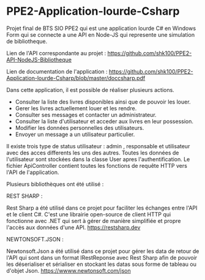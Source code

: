 # PPE2-Application-lourde-Csharp
Projet final de BTS SIO PPE2 qui est une application lourde C# en Windows Form qui se connecte a une API en Node-JS qui represente une simulation de bibliotheque.

Lien de l'API correspondante au projet : https://github.com/shk100/PPE2-API-NodeJS-Bibliotheque

Lien de documentation de l'application : https://github.com/shk100/PPE2-Application-lourde-Csharp/blob/master/doccsharp.pdf

Dans cette application, il est possible de réaliser plusieurs actions.

- Consulter la liste des livres disponibles ainsi que de pouvoir les louer.
- Gerer les livres actuellement louer et les rendre.
- Consulter ses messages et contacter un administrateur.
- Consulter la liste d'utilisateur et acceder aux livres en leur possession.
- Modifier les données personnelles des utilisateurs.
- Envoyer un message a un utilisateur particulier.

Il existe trois type de status utilisateur : admin , responsable et utilisateur avec des acces differents les uns des autres.
Toutes les données de l'utilisateur sont stockées dans la classe User apres l'authentification.
Le fichier ApiController contient toutes les fonctions de requête HTTP vers l'API de l'application.


Plusieurs bibliothèques ont été utilisé :

REST SHARP :

Rest Sharp a été utilisé dans ce projet pour faciliter les échanges entre l'API et le client C#.
C'est une librairie open-source de client HTTP qui fonctionne avec .NET qui sert à gérer de manière simplifiée et propre l'accès aux données d'une API.
https://restsharp.dev


NEWTONSOFT.JSON :

Newtonsoft.Json a été utilisé dans ce projet pour gérer les data de retour de l'API qui sont dans un format IRestReponse avec Rest Sharp afin de pouvoir les déserialiser et sérialiser en stockant les datas sous forme de tableau ou d'objet Json.
https://wwww.newtonsoft.com/json



